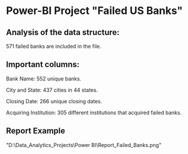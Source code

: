 # Power-BI Project "Failed US Banks"

## Analysis of the data structure:

571 failed banks are included in the file.

## Important columns:

Bank Name: 552 unique banks.

City and State: 437 cities in 44 states.

Closing Date: 266 unique closing dates.

Acquiring Institution: 305 different institutions that acquired failed banks.

## Report Example

"D:\Data_Analytics_Projects\Power BI\Report_Failed_Banks.png"
